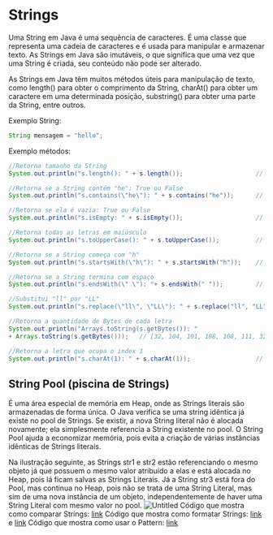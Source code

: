 # Strings

Uma String em Java é uma sequência de caracteres. É uma classe que representa uma cadeia de caracteres e é usada para manipular e armazenar texto. As Strings em Java são imutáveis, o que significa que uma vez que uma String é criada, seu conteúdo não pode ser alterado.

As Strings em Java têm muitos métodos úteis para manipulação de texto, como length() para obter o comprimento da String, charAt() para obter um caractere em uma determinada posição, substring() para obter uma parte da String, entre outros.

Exemplo String:

```java
String mensagem = "hello";
```

Exemplo métodos:

```java
//Retorna tamanho da String
System.out.println("s.length(): " + s.length());					// 7

//Retorna se a String contém "he": True ou False
System.out.println("s.contains(\"he\"): " + s.contains("he"));		// true

//Retorna se ela é vazia: True ou False
System.out.println("s.isEmpty: " + s.isEmpty());					// false

//Retorna todas as letras em maiúsculo
System.out.println("s.toUpperCase(): " + s.toUpperCase());			//  HELLO

//Retorna se a String começa com "h"
System.out.println("s.startsWith(\"h\"): " + s.startsWith("h"));	// false

//Retorna se a String termina com espaço
System.out.println("s.endsWith(\" \"): "+ s.endsWith(" "));			// true

//Substitui "ll" por "LL"
System.out.println("s.replace(\"ll\", \"LL\"): " + s.replace("ll", "LL"));	// heLLo

//Retorna a quantidade de Bytes de cada letra
System.out.println("Arrays.toString(s.getBytes()): "
+ Arrays.toString(s.getBytes()));	// [32, 104, 101, 108, 108, 111, 32]

//Retorna a letra que ocupa o index 1
System.out.println("s.charAt(1): " + s.charAt(1));					// h
```
## String Pool (piscina de Strings)

É uma área especial de memória em Heap, onde as Strings literais são armazenadas de forma única.
O Java verifica se uma string idêntica já existe no pool de Strings. Se existir, a nova String literal não é alocada novamente; ela simplesmente referencia a String existente no pool. O String Pool ajuda a economizar memória, pois evita a criação de várias instâncias idênticas de Strings literais.

Na ilustração seguinte, as Strings str1 e str2 estão referenciando o mesmo objeto já que possuem o mesmo valor atribuído a elas e está alocada no Heap, pois lá ficam salvas as Strings Literais.
Já a String str3 está fora do Pool, mas continua no Heap, pois não se trata de uma String Literal, mas sim de uma nova instância de um objeto, independentemente de haver uma String Literal com mesmo valor no pool.
![Untitled](https://images.viblo.asia/f3625ca6-d760-46be-8742-62110da8184a.png)
Código que mostra como comparar Strings: [link](https://github.com/AndriiPiatakha/learnit_java_core/blob/master/src/com/itbulls/learnit/javacore/string/StringComparisonDemo.java)
Código que mostra como formatar Strings: [link](https://github.com/AndriiPiatakha/learnit_java_core/blob/master/src/com/itbulls/learnit/javacore/string/EscapeSequences.java) e [link](https://github.com/AndriiPiatakha/learnit_java_core/blob/master/src/com/itbulls/learnit/javacore/string/EscapeSequences.java)
Código que mostra como usar o Pattern: [link](https://github.com/AndriiPiatakha/learnit_java_core/blob/master/src/com/itbulls/learnit/javacore/string/RegularExpressions.java)
